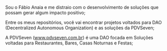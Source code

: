 Sou o Fábio Anaia e me distraio com o desenvolvimento de soluções que possam gerar algum impacto positivo;

Entre os meus repositórios, você vai encontrar projetos voltados para DAO (Decentralized Autonomous Organization) e as soluções da PDVSeven;

A PDVSeven (www.pdvseven.com.br) é uma DAO focada em Soluções voltadas para Restaurantes, Bares, Casas Noturnas e Festas;
